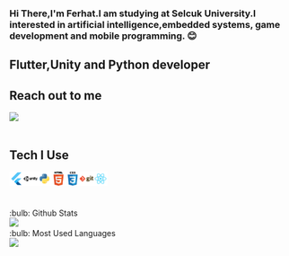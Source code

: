 ### Hi There,I'm Ferhat.I am studying at Selcuk University.I interested in artificial intelligence,embedded systems, game development and mobile programming. :blush:


## Flutter,Unity and Python developer


## Reach out to me
[<img  width="22" src="https://unpkg.com/simple-icons@v6/icons/linkedin.svg" align="left" />][Linkedin]


[Linkedin]: https://www.linkedin.com/in/ferhat-altunok-16b8b620b/
<br/>
<br/>
 

## Tech I Use

<img src="https://raw.githubusercontent.com/github/explore/80688e429a7d4ef2fca1e82350fe8e3517d3494d/topics/flutter/flutter.png" width=25 height=25 align=left>
<img src="https://raw.githubusercontent.com/github/explore/80688e429a7d4ef2fca1e82350fe8e3517d3494d/topics/unity/unity.png" width=25 height=25 align=left>
<img src="https://raw.githubusercontent.com/github/explore/80688e429a7d4ef2fca1e82350fe8e3517d3494d/topics/python/python.png" width=25 height=25 align=left>
<img src="https://raw.githubusercontent.com/github/explore/80688e429a7d4ef2fca1e82350fe8e3517d3494d/topics/html/html.png" width=25 height=25 align=left>
<img src="https://raw.githubusercontent.com/github/explore/80688e429a7d4ef2fca1e82350fe8e3517d3494d/topics/css/css.png" width=25 height=25 align=left>
<img src="https://raw.githubusercontent.com/github/explore/80688e429a7d4ef2fca1e82350fe8e3517d3494d/topics/git/git.png" width=25 height=25 align=left>
<img src="https://raw.githubusercontent.com/github/explore/80688e429a7d4ef2fca1e82350fe8e3517d3494d/topics/react/react.png" width=25 height=25 align=left>


<br/><br/><br/>

<detatils>
<summary>:bulb: Github Stats</summary>


<img src= "https://github-readme-stats.vercel.app/api?username=ferhataltnk&show_icons=true&theme=tokyonight">

</detatils>


<detatils>
<summary>:bulb: Most Used Languages</summary>

<img src= "https://github-readme-stats.vercel.app/api/top-langs/?username=ferhataltnk&theme=tokyonight">

</detatils>
